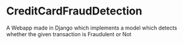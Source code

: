 # CreditCardFraudDetection
A Webapp made in Django which implements a model which detects whether the given transaction is Fraudulent or Not

